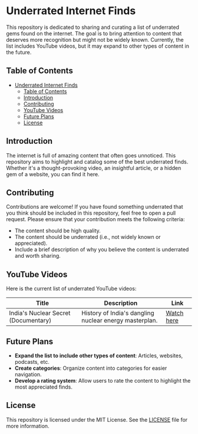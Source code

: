 # Underrated Internet Finds

This repository is dedicated to sharing and curating a list of underrated gems found on the internet. The goal is to bring attention to content that deserves more recognition but might not be widely known. Currently, the list includes YouTube videos, but it may expand to other types of content in the future.

## Table of Contents
- [Underrated Internet Finds](#underrated-internet-finds)
  - [Table of Contents](#table-of-contents)
  - [Introduction](#introduction)
  - [Contributing](#contributing)
  - [YouTube Videos](#youtube-videos)
  - [Future Plans](#future-plans)
  - [License](#license)

## Introduction
The internet is full of amazing content that often goes unnoticed. This repository aims to highlight and catalog some of the best underrated finds. Whether it's a thought-provoking video, an insightful article, or a hidden gem of a website, you can find it here.

## Contributing
Contributions are welcome! If you have found something underrated that you think should be included in this repository, feel free to open a pull request. Please ensure that your contribution meets the following criteria:
- The content should be high quality.
- The content should be underrated (i.e., not widely known or appreciated).
- Include a brief description of why you believe the content is underrated and worth sharing.

## YouTube Videos
Here is the current list of underrated YouTube videos:

| Title | Description | Link |
|-------|-------------|------|
| India's Nuclear Secret (Documentary) | History of India's dangling nuclear energy masterplan. | [Watch here](https://youtu.be/VyxMLRFYg5g) |

## Future Plans
- **Expand the list to include other types of content**: Articles, websites, podcasts, etc.
- **Create categories**: Organize content into categories for easier navigation.
- **Develop a rating system**: Allow users to rate the content to highlight the most appreciated finds.

## License
This repository is licensed under the MIT License. See the [LICENSE](LICENSE) file for more information.
